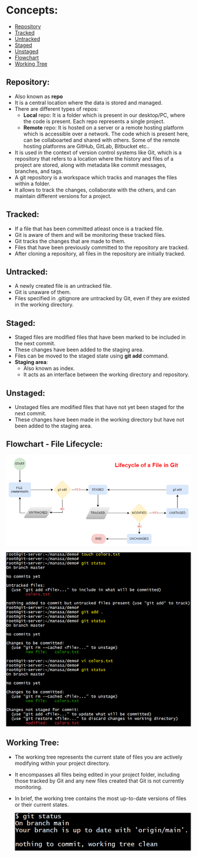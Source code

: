 # Concepts:  

<a name="top"></a>
- [ Repository ](#repository)  
- [ Tracked ](#tracked)  
- [ Untracked ](#untracked)  
- [ Staged ](#staged)  
- [ Unstaged ](#unstaged)  
- [ Flowchart ](#flowchart---file-lifecycle)  
- [ Working Tree ](#working-tree)  

<a name="repo"></a>
## Repository:  
- Also known as **repo**  
- It is a central location where the data is stored and managed.  
- There are different types of repos:  
    - **Local** repo: It is a folder which is present in our desktop/PC, where the code is present. Each repo represents a single project.  
    - **Remote** repo: It is hosted on a server or a remote hosting platform which is accessible over a network. The code which is present here, can be collaboarted and shared with others. Some of the remote hosting platforms are GitHub, GitLab, Bitbucket etc..  
- It is used in the context of version control systems like Git, which is a repository that refers to a location where the history and files of a project are stored, along with metadata like commit messages, branches, and tags.
- A git repository is a workspace which tracks and manages the files within a folder.
- It allows to track the changes, collaborate with the others, and can maintain different versions for a project.  

<a name="tracked"></a>
## Tracked:  
- If a file that has been committed atleast once is a tracked file.  
- Git is aware of them and will be monitoring these tracked files.  
- Git tracks the changes that are made to them.  
- Files that have been previously committed to the repository are tracked.  
- After cloning a repository, all files in the repository are initially tracked.  

<a name="untracked"></a>
## Untracked:  
- A newly created file is an untracked file.  
- Git is unaware of them.  
- Files specified in .gitignore are untracked by Git, even if they are existed in the working directory.  

<a name="staged"></a>
## Staged:  
- Staged files are modified files that have been marked to be included in the next commit.  
- These changes have been added to the staging area.  
- Files can be moved to the staged state using **git add** command.  
- **Staging area**:
    - Also known as index.  
    - It acts as an interface between the working directory and repository.  

<a name="unstaged"></a>
## Unstaged:  
- Unstaged files are modified files that have not yet been staged for the next commit.  
- These changes have been made in the working directory but have not been added to the staging area.  

<a name="fc"></a>
## Flowchart - File Lifecycle:   

   ![screenshot](https://github.com/saimanasak/git-and-github/blob/main/git/concepts/images/git_status_flowchart.png)  

   ![screenshot](https://github.com/saimanasak/git-and-github/blob/main/git/concepts/images/git_status.png)  

<a name="wt"></a>
## Working Tree:  
- The working tree represents the current state of files you are actively modifying within your project directory.  
- It encompasses all files being edited in your project folder, including those tracked by Git and any new files created that Git is not currently monitoring.  
- In brief, the working tree contains the most up-to-date versions of files or their current states.  

   ![screenshot](https://github.com/saimanasak/git-and-github/blob/main/git/concepts/images/working_tree.png)   
